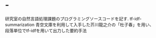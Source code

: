 # -
研究室の自然言語処理課題のプログラミングソースコードを記す.
tf-idf-summarization
青空文庫を利用して入手した芥川龍之介の「杜子春」を用い、段落単位でtf-idfを用いて出力した要約手法
